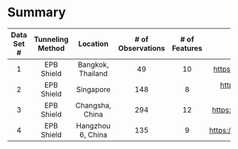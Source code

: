 # Summary 
| Data Set #|Tunneling Method |Location           |# of Observations|# of Features|Data Source                                       |
|:---------:|:---------------:|:-----------------:|:---------------:|:-----------:|:------------------------------------------------:|
|    1      | EPB Shield      | Bangkok, Thailand |        49       |       10    | https://doi.org/10.1016/j.tust.2005.06.007       |
|    2      | EPB Shield      | Singapore         |        148      |       8     | https://doi.org/10.1007/s10064-016-0937-8        |
|    3      | EPB Shield      | Changsha, China   |        294      |       12    | https://doi.org/10.1016/j.tust.2020.103383       |
|    4      | EPB Shield      | Hangzhou 6, China |        135      |       9     | https://doi.org/10.1016/j.undsp.2021.05.002      |

